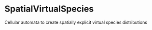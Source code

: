 # SpatialVirtualSpecies
Cellular automata to create spatially explicit virtual species distributions 
